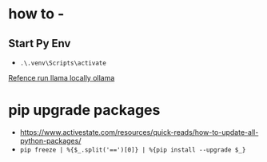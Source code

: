 # how to -
## Start Py Env
 -  ```.\.venv\Scripts\activate```

[Refence run llama locally ollama](https://www.datacamp.com/tutorial/run-llama-3-locally)

# pip upgrade packages
- https://www.activestate.com/resources/quick-reads/how-to-update-all-python-packages/
- ```pip freeze | %{$_.split('==')[0]} | %{pip install --upgrade $_}```